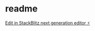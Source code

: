 # readme

[Edit in StackBlitz next generation editor ⚡️](https://stackblitz.com/~/github.com/washyaderner/readme)